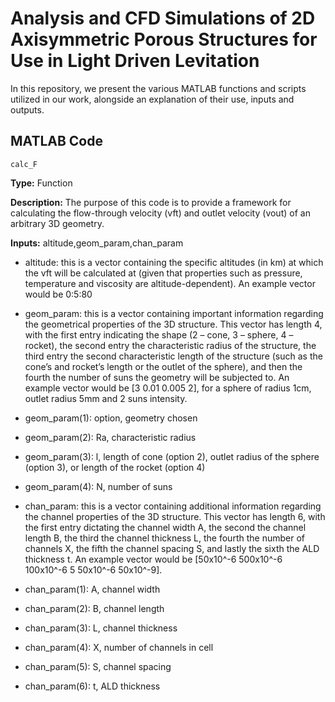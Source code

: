# Analysis and CFD Simulations of 2D Axisymmetric Porous Structures for Use in Light Driven Levitation

In this repository, we present the various MATLAB functions and scripts utilized in our work, alongside an explanation of their use, inputs and outputs.

## MATLAB Code

```
calc_F
```

**Type:** Function

**Description:** The purpose of this code is to provide a framework for calculating the flow-through velocity (vft) and outlet velocity (vout) of an arbitrary 3D geometry.

**Inputs:** altitude,geom_param,chan_param

* altitude: this is a vector containing the specific altitudes (in km) at which the vft will be calculated at (given that properties such as pressure, temperature and viscosity are altitude-dependent). An example vector would be 0:5:80 

* geom_param: this is a vector containing important information regarding the geometrical properties of the 3D structure. This vector has length 4, with the first entry indicating the shape (2 – cone, 3 – sphere, 4 – rocket), the second entry the characteristic radius of the structure, the third entry the second characteristic length of the structure (such as the cone’s and rocket’s length or the outlet of the sphere), and then the fourth the number of suns the geometry will be subjected to. An example vector would be [3 0.01 0.005 2], for a sphere of radius 1cm, outlet radius 5mm and 2 suns intensity.
 * geom_param(1): option, geometry chosen
 * geom_param(2): Ra, characteristic radius
 * geom_param(3): l, length of cone (option 2), outlet radius of the sphere (option 3), or length of the rocket (option 4)
 * geom_param(4): N, number of suns

* chan_param: this is a vector containing additional information regarding the channel properties of the 3D structure. This vector has length 6, with the first entry dictating the channel width A, the second the channel length B, the third the channel thickness L, the fourth the number of channels X, the fifth the channel spacing S, and lastly the sixth the ALD thickness t. An example vector would be [50x10^-6 500x10^-6 100x10^-6 5 50x10^-6 50x10^-9]. 
 * chan_param(1): A, channel width
 * chan_param(2): B, channel length
 * chan_param(3): L, channel thickness
 * chan_param(4): X, number of channels in cell
 * chan_param(5): S, channel spacing
 * chan_param(6): t, ALD thickness








